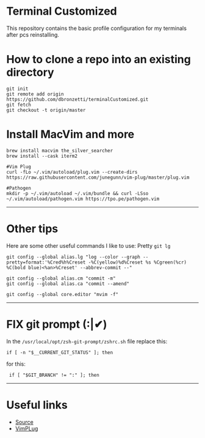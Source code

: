 # Terminal Customized
This repository contains the basic profile configuration for my terminals after pcs reinstalling.

# How to clone a repo into an existing directory
```
git init
git remote add origin https://github.com/dbronzetti/terminalCustomized.git
git fetch
git checkout -t origin/master
```

# Install MacVim and more
```
brew install macvim the_silver_searcher
brew install --cask iterm2

#Vim Plug
curl -fLo ~/.vim/autoload/plug.vim --create-dirs https://raw.githubusercontent.com/junegunn/vim-plug/master/plug.vim

#Pathogen
mkdir -p ~/.vim/autoload ~/.vim/bundle && curl -LSso ~/.vim/autoload/pathogen.vim https://tpo.pe/pathogen.vim
```

---
# Other tips
  
Here are some other useful commands I like to use:
Pretty ```git lg```

```
git config --global alias.lg "log --color --graph --pretty=format:'%Cred%h%Creset -%C(yellow)%d%Creset %s %Cgreen(%cr) %C(bold blue)<%an>%Creset' --abbrev-commit --"
```

```
git config --global alias.cm "commit -m"
git config --global alias.ca "commit --amend"
```
```
git config --global core.editor "mvim -f"

```
---
# FIX git prompt (:|✔)
In the `/usr/local/opt/zsh-git-prompt/zshrc.sh` file replace this:
```
if [ -n "$__CURRENT_GIT_STATUS" ]; then
```
for this:
```
 if [ "$GIT_BRANCH" != ":" ]; then
```
---
# Useful links
* [Source](http://stackoverflow.com/questions/2411031/how-do-i-clone-into-a-non-empty-directory)
* [VimPLug](https://github.com/junegunn/vim-plug)
